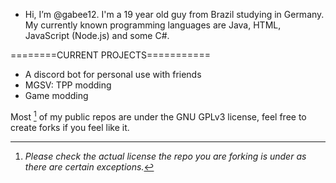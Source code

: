 - Hi, I’m @gabee12. I'm a 19 year old guy from Brazil studying in Germany. My currently known programming languages are Java, HTML, JavaScript (Node.js) and some C#.

========CURRENT PROJECTS===========
- A discord bot for personal use with friends
- MGSV: TPP modding
- Game modding

Most [^1] of my public repos are under the GNU GPLv3 license, feel free to create forks if you feel like it. 

[^1]: *Please check the actual license the repo you are forking is under as there are certain exceptions.*

<!---
gabee12/gabee12 is a ✨ special ✨ repository because its `README.md` (this file) appears on your GitHub profile.
You can click the Preview link to take a look at your changes.
--->

